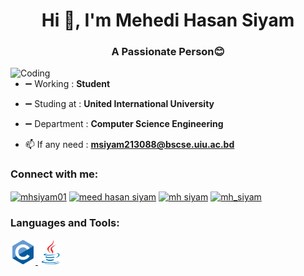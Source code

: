 <h1 align="center">Hi 👋, I'm Mehedi Hasan Siyam</h1>
<h3 align="center">A Passionate Person😊</h3>
<img align="Right" alt="Coding" width="1000" src="https://wallpaperaccess.com/full/3520511.png">
     
- ➖ Working : **Student**


- ➖ Studing at : **United International University**


- ➖ Department : **Computer Science Engineering**



- 📫 If any need : **msiyam213088@bscse.uiu.ac.bd**

<h3 align="left">Connect with me:</h3>
<p align="left">
<a href="https://twitter.com/mhsiyam01" target="blank"><img align="center" src="https://raw.githubusercontent.com/rahuldkjain/github-profile-readme-generator/master/src/images/icons/Social/twitter.svg" alt="mhsiyam01" height="30" width="40" /></a>
<a href="https://linkedin.com/in/meed hasan siyam" target="blank"><img align="center" src="https://raw.githubusercontent.com/rahuldkjain/github-profile-readme-generator/master/src/images/icons/Social/linked-in-alt.svg" alt="meed hasan siyam" height="30" width="40" /></a>
<a href="https://fb.com/mh siyam" target="blank"><img align="center" src="https://raw.githubusercontent.com/rahuldkjain/github-profile-readme-generator/master/src/images/icons/Social/facebook.svg" alt="mh siyam" height="30" width="40" /></a>
<a href="https://instagram.com/mh_siyam" target="blank"><img align="center" src="https://raw.githubusercontent.com/rahuldkjain/github-profile-readme-generator/master/src/images/icons/Social/instagram.svg" alt="mh_siyam" height="30" width="40" /></a>
</p>

<h3 align="left">Languages and Tools:</h3>
<p align="left"> <a href="https://www.cprogramming.com/" target="_blank" rel="noreferrer"> <img src="https://raw.githubusercontent.com/devicons/devicon/master/icons/c/c-original.svg" alt="c" width="40" height="40"/> </a> <a href="https://www.java.com" target="_blank" rel="noreferrer"> <img src="https://raw.githubusercontent.com/devicons/devicon/master/icons/java/java-original.svg" alt="java" width="40" height="40"/> </a> </p>
